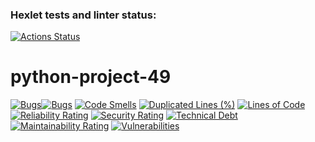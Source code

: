 ### Hexlet tests and linter status:
[![Actions Status](https://github.com/SashaKaban/python-project-49/actions/workflows/hexlet-check.yml/badge.svg)](https://github.com/SashaKaban/python-project-49/actions)

# python-project-49

[![Bugs](https://sonarcloud.io/api/project_badges/measure?project=SashaKaban_python-project-49&metric=bugs)](https://sonarcloud.io/summary/new_code?id=SashaKaban_python-project-49)[![Bugs](https://sonarcloud.io/api/project_badges/measure?project=SashaKaban_python-project-49&metric=bugs)](https://sonarcloud.io/summary/new_code?id=SashaKaban_python-project-49)
[![Code Smells](https://sonarcloud.io/api/project_badges/measure?project=SashaKaban_python-project-49&metric=code_smells)](https://sonarcloud.io/summary/new_code?id=SashaKaban_python-project-49)
[![Duplicated Lines (%)](https://sonarcloud.io/api/project_badges/measure?project=SashaKaban_python-project-49&metric=duplicated_lines_density)](https://sonarcloud.io/summary/new_code?id=SashaKaban_python-project-49)
[![Lines of Code](https://sonarcloud.io/api/project_badges/measure?project=SashaKaban_python-project-49&metric=ncloc)](https://sonarcloud.io/summary/new_code?id=SashaKaban_python-project-49)
[![Reliability Rating](https://sonarcloud.io/api/project_badges/measure?project=SashaKaban_python-project-49&metric=reliability_rating)](https://sonarcloud.io/summary/new_code?id=SashaKaban_python-project-49)
[![Security Rating](https://sonarcloud.io/api/project_badges/measure?project=SashaKaban_python-project-49&metric=security_rating)](https://sonarcloud.io/summary/new_code?id=SashaKaban_python-project-49)
[![Technical Debt](https://sonarcloud.io/api/project_badges/measure?project=SashaKaban_python-project-49&metric=sqale_index)](https://sonarcloud.io/summary/new_code?id=SashaKaban_python-project-49)
[![Maintainability Rating](https://sonarcloud.io/api/project_badges/measure?project=SashaKaban_python-project-49&metric=sqale_rating)](https://sonarcloud.io/summary/new_code?id=SashaKaban_python-project-49)
[![Vulnerabilities](https://sonarcloud.io/api/project_badges/measure?project=SashaKaban_python-project-49&metric=vulnerabilities)](https://sonarcloud.io/summary/new_code?id=SashaKaban_python-project-49)
